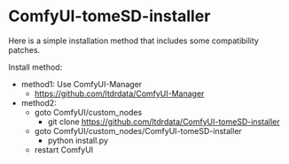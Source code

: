 # ComfyUI-tomeSD-installer

Here is a simple installation method that includes some compatibility patches.

Install method:
* method1: Use ComfyUI-Manager
  * https://github.com/ltdrdata/ComfyUI-Manager
* method2: 
  * goto ComfyUI/custom_nodes
    * git clone https://github.com/ltdrdata/ComfyUI-tomeSD-installer
  * goto ComfyUI/custom_nodes/ComfyUI-tomeSD-installer
    * python install.py
  * restart ComfyUI
